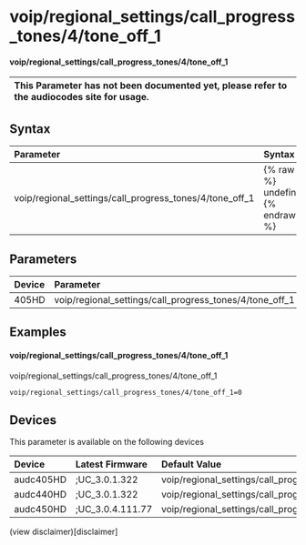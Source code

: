 ﻿---
description: voip/regional_settings/call_progress_tones/4/tone_off_1
search: false
---

# voip/regional_settings/call_progress_tones/4/tone_off_1

#### voip/regional_settings/call_progress_tones/4/tone_off_1


| This Parameter has not been documented yet, please refer to the audiocodes site for usage.  |
| :--- |

## Syntax
| Parameter | Syntax |
| :--- | :--- |
|voip/regional_settings/call_progress_tones/4/tone_off_1 | {% raw %} undefined {% endraw %} |

## Parameters
|Device|Parameter|value|Description|
|:---|:---|:---|:---|
| 405HD | voip/regional_settings/call_progress_tones/4/tone_off_1 |  |  |

## Examples
#### voip/regional_settings/call_progress_tones/4/tone_off_1

voip/regional_settings/call_progress_tones/4/tone_off_1

```
voip/regional_settings/call_progress_tones/4/tone_off_1=0
```

## Devices
This parameter is available on the following devices

| Device | Latest Firmware | Default Value |
|:---|:---|:---|
| audc405HD | ;UC_3.0.1.322 | voip/regional_settings/call_progress_tones/4/tone_off_1=0 
| audc440HD | ;UC_3.0.1.322 | voip/regional_settings/call_progress_tones/4/tone_off_1=0 
| audc450HD | ;UC_3.0.4.111.77 | voip/regional_settings/call_progress_tones/4/tone_off_1=0 

(view disclaimer)[disclaimer]

